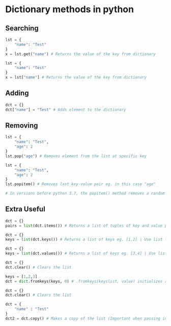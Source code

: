 # Dictionary methods in python

## Searching

```python
lst = {
    "name": "Test"
}
x = lst.get("name") # Returns the value of the key from dictionary
```

```python
lst = {
    "name": "Test"
}
x = lst["name"] # Returns the value of the key from dictionary
```



## Adding
```python
dct = {}
dct["name"] = "Test" # Adds element to the dictionary
```


## Removing

```python
lst = {
    "name": "Test",
    "age": 2
}
lst.pop("age") # Removes element from the list at specific key
```

```python
lst = {
    "name": "Test",
    "age": 2
}
lst.popitem() # Removes last key-value pair eg. in this case "age"

# In versions before python 3.7, the popitem() method removes a random item.
```




## Extra Useful

```python
dct = {}
pairs = list(dct.items()) # Returns a list of tuples of key and value pairs eg. [(1,1),(2,2)] | Use list funtion to make it a list
```
```python
dct = {}
keys = list(dct.keys()) # Returns a list of keys eg. [1,2] | Use list funtion to make it a list
```
```python
dct = {}
keys = list(dct.values()) # Returns a list of keys eg. [3,4] | Use list funtion to make it a list
```

```python
dct = {}
dct.clear() # Clears the list
```

```python
keys = [1,2,3]
dct = dict.fromkeys(keys, 0) # .fromkeys(keyslist, value) initializes a dictionary with set of keys and a fix value for all
```

```python
dct = {}
dct.clear() # Clears the list
```

```python
dct = {
    "name" : "Test"
}
dct2 = dct.copy() # Makes a copy of the list (Important when passing in functions)
```